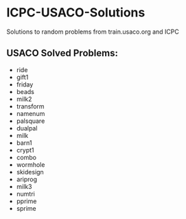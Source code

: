 # ICPC-USACO-Solutions

Solutions to random problems from train.usaco.org and ICPC

## USACO Solved Problems:

- ride
- gift1
- friday
- beads
- milk2
- transform
- namenum
- palsquare
- dualpal
- milk
- barn1
- crypt1
- combo
- wormhole
- skidesign
- ariprog
- milk3
- numtri
- pprime
- sprime
